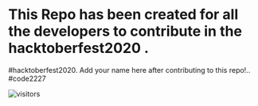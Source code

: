 # This Repo has been created for all the developers to contribute in the hacktoberfest2020 .
#hacktoberfest2020.
Add your name here after contributing to this repo!..
#code2227






![visitors](https://visitor-badge.laobi.icu/badge?page_id=Nimisha-Singh.Hacktoberfest2020)
